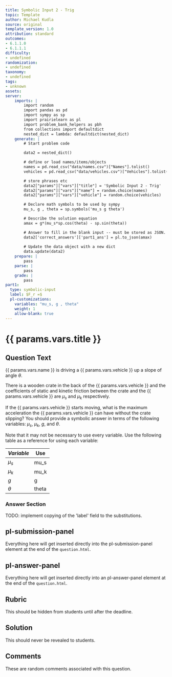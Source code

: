 ```yaml
---
title: Symbolic Input 2 - Trig
topic: Template
author: Michael Kudla
source: original
template_version: 1.0
attribution: standard
outcomes:
- 6.1.1.0
- 6.1.1.1
difficulty:
- undefined
randomization:
- undefined
taxonomy:
- undefined
tags:
- unknown
assets:
server: 
    imports: |
        import random
        import pandas as pd
        import sympy as sp
        import prairielearn as pl
        import problem_bank_helpers as pbh
        from collections import defaultdict
        nested_dict = lambda: defaultdict(nested_dict)
    generate: |
        # Start problem code

        data2 = nested_dict()

        # define or load names/items/objects
        names = pd.read_csv("data/names.csv")["Names"].tolist()
        vehicles = pd.read_csv("data/vehicles.csv")["Vehicles"].tolist()

        # store phrases etc
        data2["params"]["vars"]["title"] = 'Symbolic Input 2 - Trig'
        data2["params"]["vars"]["name"] = random.choice(names)
        data2["params"]["vars"]["vehicle"] = random.choice(vehicles)

        # Declare math symbols to be used by sympy
        mu_s, g , theta = sp.symbols('mu_s g theta')

        # Describe the solution equation
        amax = g*(mu_s*sp.cos(theta) - sp.sin(theta))

        # Answer to fill in the blank input -- must be stored as JSON.
        data2['correct_answers']['part1_ans'] = pl.to_json(amax)
        
        # Update the data object with a new dict
        data.update(data2)
    prepare: |
        pass
    parse: |
        pass
    grade: |
        pass
part1:
  type: symbolic-input
  label: $F_r =$
  pl-customizations:
    variables: "mu_s, g , theta"
    weight: 1
    allow-blank: true
---
```

# {{ params.vars.title }}

## Question Text

{{ params.vars.name }} is driving a {{ params.vars.vehicle }} up a slope of angle $\theta$. 

There is a wooden crate in the back of the {{ params.vars.vehicle }} and the coefficients of static and kinetic friction between the crate and the {{ params.vars.vehicle }} are $\mu_s$ and $\mu_k$ respectively. 

If the {{ params.vars.vehicle }} starts moving, what is the maximum acceleration the {{ params.vars.vehicle }} can have without the crate slipping? You should provide a symbolic answer in terms of the following variables: $\mu_s$, $\mu_k$, $g$, and $\theta$.

Note that it may not be necessary to use every variable. Use the following table as a reference for using each variable:

| $Variable$ | Use   |
|----------|-------|
| $\mu_s$  | mu_s  |
| $\mu_k$  | mu_k  |
| $g$      | g     |
| $\theta$ | theta |

### Answer Section

TODO: implement copying of the 'label' field to the substitutions.

## pl-submission-panel

Everything here will get inserted directly into the pl-submission-panel element at the end of the `question.html`.

## pl-answer-panel

Everything here will get inserted directly into an pl-answer-panel element at the end of the `question.html`.

## Rubric

This should be hidden from students until after the deadline.

## Solution

This should never be revealed to students.

## Comments

These are random comments associated with this question.
